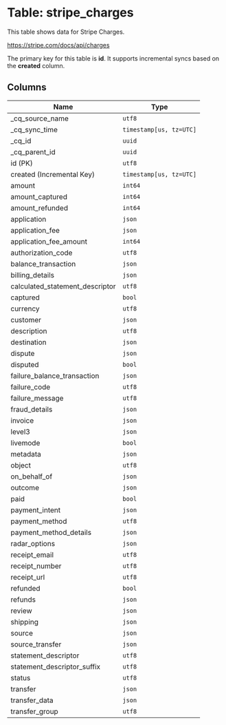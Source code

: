# Table: stripe_charges

This table shows data for Stripe Charges.

https://stripe.com/docs/api/charges

The primary key for this table is **id**.
It supports incremental syncs based on the **created** column.

## Columns

| Name          | Type          |
| ------------- | ------------- |
|_cq_source_name|`utf8`|
|_cq_sync_time|`timestamp[us, tz=UTC]`|
|_cq_id|`uuid`|
|_cq_parent_id|`uuid`|
|id (PK)|`utf8`|
|created (Incremental Key)|`timestamp[us, tz=UTC]`|
|amount|`int64`|
|amount_captured|`int64`|
|amount_refunded|`int64`|
|application|`json`|
|application_fee|`json`|
|application_fee_amount|`int64`|
|authorization_code|`utf8`|
|balance_transaction|`json`|
|billing_details|`json`|
|calculated_statement_descriptor|`utf8`|
|captured|`bool`|
|currency|`utf8`|
|customer|`json`|
|description|`utf8`|
|destination|`json`|
|dispute|`json`|
|disputed|`bool`|
|failure_balance_transaction|`json`|
|failure_code|`utf8`|
|failure_message|`utf8`|
|fraud_details|`json`|
|invoice|`json`|
|level3|`json`|
|livemode|`bool`|
|metadata|`json`|
|object|`utf8`|
|on_behalf_of|`json`|
|outcome|`json`|
|paid|`bool`|
|payment_intent|`json`|
|payment_method|`utf8`|
|payment_method_details|`json`|
|radar_options|`json`|
|receipt_email|`utf8`|
|receipt_number|`utf8`|
|receipt_url|`utf8`|
|refunded|`bool`|
|refunds|`json`|
|review|`json`|
|shipping|`json`|
|source|`json`|
|source_transfer|`json`|
|statement_descriptor|`utf8`|
|statement_descriptor_suffix|`utf8`|
|status|`utf8`|
|transfer|`json`|
|transfer_data|`json`|
|transfer_group|`utf8`|
